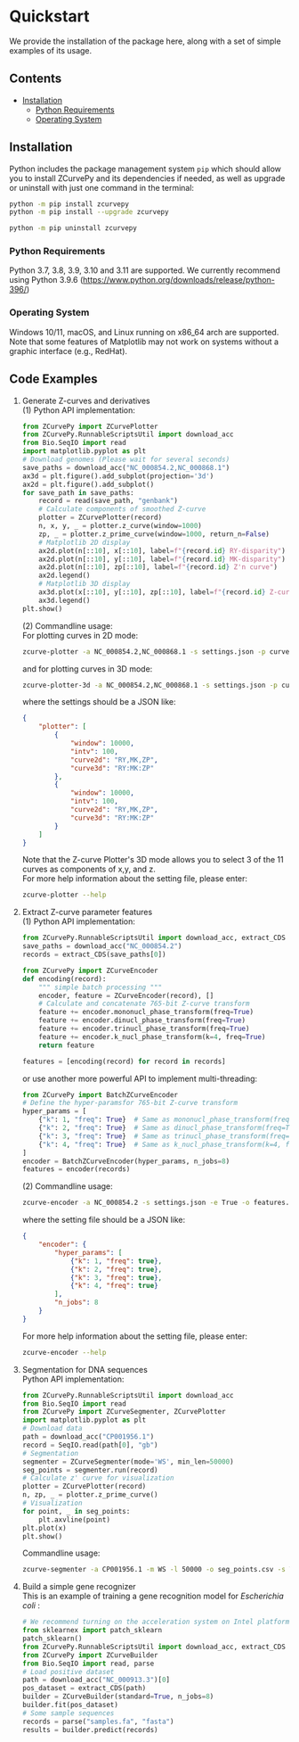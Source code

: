 # Quickstart
We provide the installation of the package here, along with a set of simple examples of its usage.
## Contents
- [Installation](#Installation)
    - [Python Requirements](#Requirements)
    - [Operating System](#System)
## Installation <a id="Installation"></a>
Python includes the package management system `pip` which should allow you to install ZCurvePy and its dependencies if needed, as well as upgrade or uninstall with just one command in the terminal:
```bash
python -m pip install zcurvepy
python -m pip install --upgrade zcurvepy

python -m pip uninstall zcurvepy
```
### Python Requirements <a id="Requirements"></a>
Python 3.7, 3.8, 3.9, 3.10 and 3.11 are supported. We currently recommend using Python 3.9.6 (https://www.python.org/downloads/release/python-396/)
### Operating System <a id="System"></a>
Windows 10/11, macOS, and Linux running on x86_64 arch are supported. Note that some features of Matplotlib may not work on systems without a graphic interface (e.g., RedHat).
## Code Examples
1. Generate Z-curves and derivatives<a id="section1"></a>  
   (1) Python API implementation:  

    ```python
    from ZCurvePy import ZCurvePlotter
    from ZCurvePy.RunnableScriptsUtil import download_acc
    from Bio.SeqIO import read
    import matplotlib.pyplot as plt
    # Download genomes (Please wait for several seconds)
    save_paths = download_acc("NC_000854.2,NC_000868.1")
    ax3d = plt.figure().add_subplot(projection='3d')
    ax2d = plt.figure().add_subplot()
    for save_path in save_paths:
        record = read(save_path, "genbank")
        # Calculate components of smoothed Z-curve
        plotter = ZCurvePlotter(record)
        n, x, y, _ = plotter.z_curve(window=1000)
        zp, _ = plotter.z_prime_curve(window=1000, return_n=False)
        # Matplotlib 2D display
        ax2d.plot(n[::10], x[::10], label=f"{record.id} RY-disparity")
        ax2d.plot(n[::10], y[::10], label=f"{record.id} MK-disparity")
        ax2d.plot(n[::10], zp[::10], label=f"{record.id} Z'n curve")
        ax2d.legend()
        # Matplotlib 3D display
        ax3d.plot(x[::10], y[::10], zp[::10], label=f"{record.id} Z-curve")
        ax3d.legend()
    plt.show()
    ```
    (2) Commandline usage:  
    For plotting curves in 2D mode:
    ```bash
    zcurve-plotter -a NC_000854.2,NC_000868.1 -s settings.json -p curves.png -o curves_2d.json
    ```
    and for plotting curves in 3D mode:
    ```bash
    zcurve-plotter-3d -a NC_000854.2,NC_000868.1 -s settings.json -p curves.png -o curves_3d.json
    ```
    where the settings should be a JSON like:
    ```json
    {
        "plotter": [
            {
                "window": 10000, 
                "intv": 100,
                "curve2d": "RY,MK,ZP",
                "curve3d": "RY:MK:ZP"
            },
            {
                "window": 10000, 
                "intv": 100,
                "curve2d": "RY,MK,ZP",
                "curve3d": "RY:MK:ZP"
            }
        ]
    }
    ```
    Note that the Z-curve Plotter's 3D mode allows you to select 3 of the 11 curves as components of x,y, and z.  
    For more help information about the setting file, please enter:

    ```bash
    zcurve-plotter --help
    ```
2. Extract Z-curve parameter features<a id="section2"></a>  
    (1) Python API implementation:  

    ```python
    from ZCurvePy.RunnableScriptsUtil import download_acc, extract_CDS
    save_paths = download_acc("NC_000854.2")
    records = extract_CDS(save_paths[0])

    from ZCurvePy import ZCurveEncoder
    def encoding(record):
        """ simple batch processing """
        encoder, feature = ZCurveEncoder(record), []
        # Calculate and concatenate 765-bit Z-curve transform
        feature += encoder.mononucl_phase_transform(freq=True)
        feature += encoder.dinucl_phase_transform(freq=True)
        feature += encoder.trinucl_phase_transform(freq=True)
        feature += encoder.k_nucl_phase_transform(k=4, freq=True)
        return feature
    
    features = [encoding(record) for record in records]
    ```

    or use another more powerful API to implement multi-threading:

    ```python
    from ZCurvePy import BatchZCurveEncoder
    # Define the hyper-paramsfor 765-bit Z-curve transform
    hyper_params = [
        {"k": 1, "freq": True}  # Same as mononucl_phase_transform(freq=True)
        {"k": 2, "freq": True}  # Same as dinucl_phase_transform(freq=True)
        {"k": 3, "freq": True}  # Same as trinucl_phase_transform(freq=True)
        {"k": 4, "freq": True}  # Same as k_nucl_phase_transform(k=4, freq=True)
    ]
    encoder = BatchZCurveEncoder(hyper_params, n_jobs=8)
    features = encoder(records)
    ```
    (2) Commandline usage:
    ```bash
    zcurve-encoder -a NC_000854.2 -s settings.json -e True -o features.csv
    ```
    where the setting file should be a JSON like:
    ```json
    {
        "encoder": {
            "hyper_params": [
                {"k": 1, "freq": true},
                {"k": 2, "freq": true},
                {"k": 3, "freq": true},
                {"k": 4, "freq": true}
            ],
            "n_jobs": 8
        }
    }
    ```
    For more help information about the setting file, please enter:
    ```bash
    zcurve-encoder --help
    ```
3. Segmentation for DNA sequences<a id="section3"></a>  
    Python API implementation:
    ```python
    from ZCurvePy.RunnableScriptsUtil import download_acc
    from Bio.SeqIO import read
    from ZCurvePy import ZCurveSegmenter, ZCurvePlotter
    import matplotlib.pyplot as plt
    # Download data
    path = download_acc("CP001956.1")
    record = SeqIO.read(path[0], "gb")
    # Segmentation
    segmenter = ZCurveSegmenter(mode='WS', min_len=50000)
    seg_points = segmenter.run(record)
    # Calculate z' curve for visualization
    plotter = ZCurvePlotter(record)
    n, zp, _ = plotter.z_prime_curve()
    # Visualization
    for point, _ in seg_points:
        plt.axvline(point)
    plt.plot(x)
    plt.show()
    ```
    Commandline usage:
    ```bash
    zcurve-segmenter -a CP001956.1 -m WS -l 50000 -o seg_points.csv -s True
    ```
4. Build a simple gene recognizer  
    This is an example of training a gene recognition model for *Escherichia coli* :
    ```python
    # We recommend turning on the acceleration system on Intel platforms
    from sklearnex import patch_sklearn
    patch_sklearn()
    from ZCurvePy.RunnableScriptsUtil import download_acc, extract_CDS
    from ZCurvePy import ZCurveBuilder
    from Bio.SeqIO import read, parse
    # Load positive dataset
    path = download_acc("NC_000913.3")[0]
    pos_dataset = extract_CDS(path)
    builder = ZCurveBuilder(standard=True, n_jobs=8)
    builder.fit(pos_dataset)
    # Some sample sequences
    records = parse("samples.fa", "fasta")
    results = builder.predict(records)
    ```